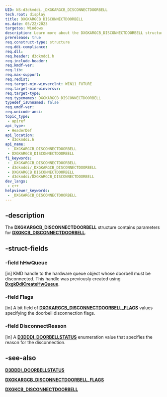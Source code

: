 ```yaml
---
UID: NS:d3dkmddi._DXGKARGCB_DISCONNECTDOORBELL
tech.root: display
title: DXGKARGCB_DISCONNECTDOORBELL
ms.date: 05/22/2023
targetos: Windows
description: Learn more about the DXGKARGCB_DISCONNECTDOORBELL structure.
prerelease: true
req.construct-type: structure
req.ddi-compliance: 
req.dll: 
req.header: d3dkmddi.h
req.include-header: 
req.kmdf-ver: 
req.lib: 
req.max-support: 
req.redist: 
req.target-min-winverclnt: WIN11_FUTURE
req.target-min-winversvr: 
req.target-type: 
req.typenames: DXGKARGCB_DISCONNECTDOORBELL
typedef_isUnnamed: false
req.umdf-ver: 
req.unicode-ansi: 
topic_type:
 - apiref
api_type:
 - HeaderDef
api_location:
 - d3dkmddi.h
api_name:
 - _DXGKARGCB_DISCONNECTDOORBELL
 - DXGKARGCB_DISCONNECTDOORBELL
f1_keywords:
 - _DXGKARGCB_DISCONNECTDOORBELL
 - d3dkmddi/_DXGKARGCB_DISCONNECTDOORBELL
 - DXGKARGCB_DISCONNECTDOORBELL
 - d3dkmddi/DXGKARGCB_DISCONNECTDOORBELL
dev_langs:
 - c++
helpviewer_keywords:
 - _DXGKARGCB_DISCONNECTDOORBELL
---
```


## -description

The **DXGKARGCB_DISCONNECTDOORBELL** structure contains parameters for [**DXGKCB_DISCONNECTDOORBELL**](nc-d3dkmddi-dxgkcb_disconnectdoorbell.md).

## -struct-fields

### -field hHwQueue

[in] KMD handle to the hardware queue object whose doorbell must be disconnected. This handle was previously created using [**DxgkDdiCreateHwQueue**](ns-d3dkmddi-dxgkddi_createhwqueue.md).

### -field Flags

[in] A bit field of [**DXGKARGCB_DISCONNECTDOORBELL_FLAGS**](ns-d3dkmddi-dxgkargcb_disconnectdoorbell_flags.md) values specifying the doorbell disconnection flags.

### -field DisconnectReason

[in] A [**D3DDDI_DOORBELLSTATUS**](../d3dukmdt/ne-d3dukmdt-d3dddi_doorbellstatus.md) enumeration value that specifies the reason for the disconnection.

## -see-also

[**D3DDDI_DOORBELLSTATUS**](../d3dukmdt/ne-d3dukmdt-d3dddi_doorbellstatus.md)

[**DXGKARGCB_DISCONNECTDOORBELL_FLAGS**](ns-d3dkmddi-dxgkargcb_disconnectdoorbell_flags.md)

[**DXGKCB_DISCONNECTDOORBELL**](nc-d3dkmddi-dxgkcb_disconnectdoorbell.md)
